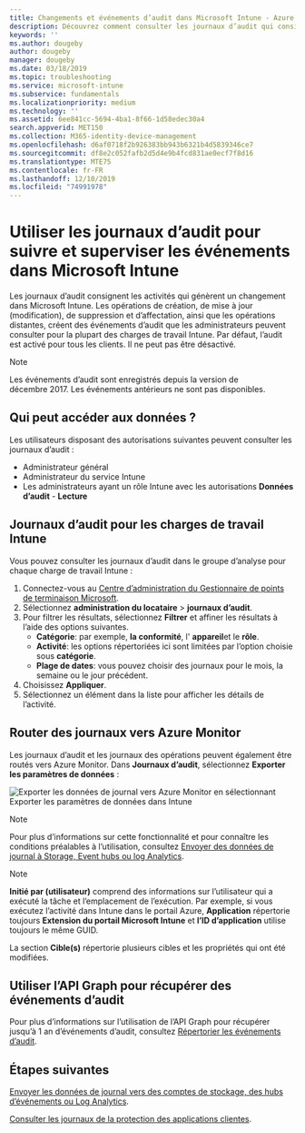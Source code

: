 ```yaml
---
title: Changements et événements d’audit dans Microsoft Intune - Azure | Microsoft Docs
description: Découvrez comment consulter les journaux d’audit qui consignent les activités Microsoft Intune.
keywords: ''
ms.author: dougeby
author: dougeby
manager: dougeby
ms.date: 03/18/2019
ms.topic: troubleshooting
ms.service: microsoft-intune
ms.subservice: fundamentals
ms.localizationpriority: medium
ms.technology: ''
ms.assetid: 6ee841cc-5694-4ba1-8f66-1d58edec30a4
search.appverid: MET150
ms.collection: M365-identity-device-management
ms.openlocfilehash: d6af0718f2b926383bb943b6321b4d5839346ce7
ms.sourcegitcommit: df8e2c052fafb2d5d4e9b4fcd831ae0ecf7f8d16
ms.translationtype: MTE75
ms.contentlocale: fr-FR
ms.lasthandoff: 12/10/2019
ms.locfileid: "74991978"
---
```

# <a name="use-audit-logs-to-track-and-monitor-events-in-microsoft-intune"></a>Utiliser les journaux d’audit pour suivre et superviser les événements dans Microsoft Intune

Les journaux d’audit consignent les activités qui génèrent un changement dans Microsoft Intune. Les opérations de création, de mise à jour (modification), de suppression et d’affectation, ainsi que les opérations distantes, créent des événements d’audit que les administrateurs peuvent consulter pour la plupart des charges de travail Intune. Par défaut, l’audit est activé pour tous les clients. Il ne peut pas être désactivé.

> [!NOTE]
> Les événements d’audit sont enregistrés depuis la version de décembre 2017. Les événements antérieurs ne sont pas disponibles.

## <a name="who-can-access-the-data"></a>Qui peut accéder aux données ?

Les utilisateurs disposant des autorisations suivantes peuvent consulter les journaux d’audit :

- Administrateur général
- Administrateur du service Intune
- Les administrateurs ayant un rôle Intune avec les autorisations **Données d’audit** - **Lecture**

## <a name="audit-logs-for-intune-workloads"></a>Journaux d’audit pour les charges de travail Intune

Vous pouvez consulter les journaux d’audit dans le groupe d’analyse pour chaque charge de travail Intune :

1. Connectez-vous au [Centre d’administration du Gestionnaire de points de terminaison Microsoft](https://go.microsoft.com/fwlink/?linkid=2109431).
2. Sélectionnez **administration du locataire** > **journaux d’audit**.
3. Pour filtrer les résultats, sélectionnez **Filtrer** et affiner les résultats à l’aide des options suivantes.
    - **Catégorie**: par exemple, **la conformité**, l' **appareil**et le **rôle**.
    - **Activité**: les options répertoriées ici sont limitées par l’option choisie sous **catégorie**.
    - **Plage de dates**: vous pouvez choisir des journaux pour le mois, la semaine ou le jour précédent.
4. Choisissez **Appliquer**.
4. Sélectionnez un élément dans la liste pour afficher les détails de l’activité.

## <a name="route-logs-to-azure-monitor"></a>Router des journaux vers Azure Monitor

Les journaux d’audit et les journaux des opérations peuvent également être routés vers Azure Monitor. Dans **Journaux d’audit**, sélectionnez **Exporter les paramètres de données** :

![Exporter les données de journal vers Azure Monitor en sélectionnant Exporter les paramètres de données dans Intune](./media/monitor-audit-logs/audit-logs-export-data-settings.png)

> [!NOTE]
> Pour plus d’informations sur cette fonctionnalité et pour connaître les conditions préalables à l’utilisation, consultez [Envoyer des données de journal à Storage, Event hubs ou log Analytics](review-logs-using-azure-monitor.md).

> [!NOTE]
> **Initié par (utilisateur)** comprend des informations sur l’utilisateur qui a exécuté la tâche et l’emplacement de l’exécution. Par exemple, si vous exécutez l’activité dans Intune dans le portail Azure, **Application** répertorie toujours **Extension du portail Microsoft Intune** et **l’ID d’application** utilise toujours le même GUID.
>
> La section **Cible(s)** répertorie plusieurs cibles et les propriétés qui ont été modifiées.  

## <a name="use-graph-api-to-retrieve-audit-events"></a>Utiliser l’API Graph pour récupérer des événements d’audit

Pour plus d’informations sur l’utilisation de l’API Graph pour récupérer jusqu’à 1 an d’événements d’audit, consultez [Répertorier les événements d’audit](https://docs.microsoft.com/graph/api/intune-auditing-auditevent-list?view=graph-rest-1.0).

## <a name="next-steps"></a>Étapes suivantes

[Envoyer les données de journal vers des comptes de stockage, des hubs d’événements ou Log Analytics](review-logs-using-azure-monitor.md).

[Consulter les journaux de la protection des applications clientes](../apps/app-protection-policy-settings-log.md).
